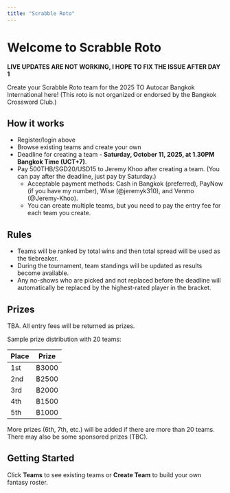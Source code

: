 ```yaml
---
title: "Scrabble Roto"
---
```


# Welcome to Scrabble Roto

**LIVE UPDATES ARE NOT WORKING, I HOPE TO FIX THE ISSUE AFTER DAY 1**

Create your Scrabble Roto team for the 2025 TO Autocar Bangkok International here!
(This roto is not organized or endorsed by the Bangkok Crossword Club.)

## How it works
- Register/login above
- Browse existing teams and create your own
- Deadline for creating a team - **Saturday, October 11, 2025, at 1.30PM Bangkok Time (UCT+7)**.
- Pay 500THB/SGD20/USD15 to Jeremy Khoo after creating a team. (You can pay after the deadline, just pay by Saturday.)
    - Acceptable payment methods: Cash in Bangkok (preferred), PayNow (if you have my number), Wise (@jeremyk310), and Venmo (@Jeremy-Khoo).
    - You can create multiple teams, but you need to pay the entry fee for each team you create.

## Rules
- Teams will be ranked by total wins and then total spread will be used as the tiebreaker.
- During the tournament, team standings will be updated as results become available.
- Any no-shows who are picked and not replaced before the deadline will automatically be replaced by the highest-rated player in the bracket.

## Prizes

TBA. All entry fees will be returned as prizes.

Sample prize distribution with 20 teams:

| Place | Prize |
|-------|-------|
| 1st   | ฿3000 |
| 2nd   | ฿2500 |
| 3rd   | ฿2000 |
| 4th   | ฿1500 |
| 5th   | ฿1000 |

More prizes (6th, 7th, etc.) will be added if there are more than 20 teams. There may also be some sponsored prizes (TBC).

<!--
| 6th   | $85   |
| 7th   | $65   |
| 8th   | $40   |
| 9th   | $20   |
-->

## Getting Started
Click **Teams** to see existing teams or **Create Team** to build your own fantasy roster.
